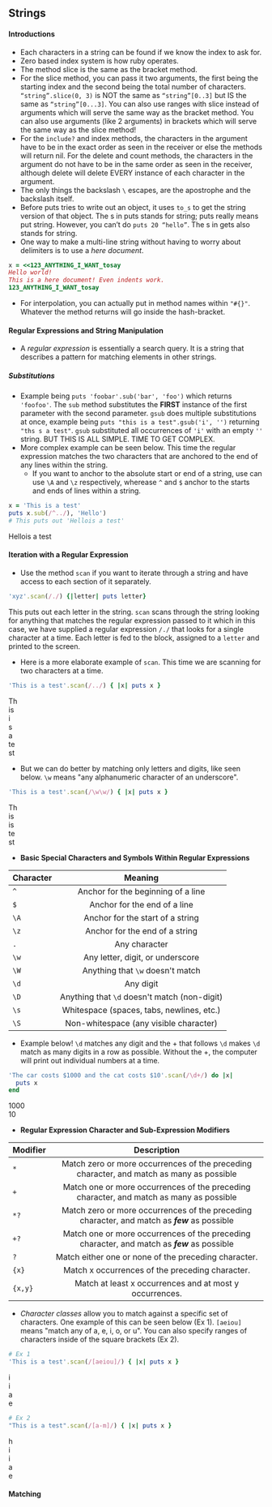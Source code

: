 ## Strings
#### Introductions
- Each characters in a string can be found if we know the index to ask for.
- Zero based index system is how ruby operates.
- The method slice is the same as the bracket method.
- For the slice method, you can pass it two arguments, the first being the starting index and the second being the total number of characters.
`“string”.slice(0, 3)` is NOT the same as `“string”[0..3]` but IS the same as `“string”[0...3]`. You can also use ranges with slice instead of arguments which will serve the same way as the bracket method. You can also use arguments (like 2 arguments) in brackets which will serve the same way as the slice method!
- For the `include?` and index methods, the characters in the argument have to be in the exact order as seen in the receiver or else the methods will return nil. For the delete and count methods, the characters in the argument do not have to be in the same order as seen in the receiver, although delete will delete EVERY instance of each character in the argument.
- The only things the backslash `\` escapes, are the apostrophe and the backslash itself.
- Before puts tries to write out an object, it uses `to_s` to get the string version of that object. The s in puts stands for string; puts really means put string. However, you can’t do `puts 20 “hello”`. The s in gets also stands for string.
- One way to make a multi-line string without having to worry about delimiters is to use a *here document*.
```ruby
x = <<123_ANYTHING_I_WANT_tosay
Hello world!
This is a here document! Even indents work.
123_ANYTHING_I_WANT_tosay
```

- For interpolation, you can actually put in method names within `"#{}"`. Whatever the method returns will go inside the hash-bracket.

#### Regular Expressions and String Manipulation
- A *regular expression* is essentially a search query. It is a string that describes a pattern for matching elements in other strings.

##### Substitutions
  - Example being `puts 'foobar'.sub('bar', 'foo')` which returns `'foofoo'`. The `sub` method substitutes the **FIRST** instance of the first parameter with the second parameter. `gsub` does multiple substitutions at once, example being `puts "this is a test".gsub('i', '')` returning `"ths s a test"`. `gsub` substituted all occurrences of `'i'` with an empty `''` string. BUT THIS IS ALL SIMPLE. TIME TO GET COMPLEX.
  - More complex example can be seen below. This time the regular expression matches the two characters that are anchored to the end of any lines within the string.
      - If you want to anchor to the absolute start or end of a string, use can use `\A` and `\z` respectively, wherease `^` and `$` anchor to the starts and ends of lines within a string.

  ```ruby
  x = 'This is a test'
  puts x.sub(/^../), 'Hello')
  # This puts out 'Hellois a test'
  ```
  Hellois a test

#### Iteration with a Regular Expression
  - Use the method `scan` if you want to iterate through a string and have access to each section of it separately.
  ```ruby
  'xyz'.scan(/./) {|letter| puts letter}
  ```
  This puts out each letter in the string. `scan` scans through the string looking for anything that matches the regular expression passed to it which in this case, we have supplied a regular expression `/./` that looks for a single character at a time. Each letter is fed to the block, assigned to a `letter` and printed to the screen.
  - Here is a more elaborate example of `scan`. This time we are scanning for two characters at a time.
  ```ruby
  'This is a test'.scan(/../) { |x| puts x }
  ```
  Th <br/>
  is <br/>
  i  <br/>
  s  <br/>
  a  <br/>
  te <br/>
  st <br/>

  - But we can do better by matching only letters and digits, like seen below. `\w` means "any alphanumeric character of an underscore".
  ```ruby
  'This is a test'.scan(/\w\w/) { |x| puts x }
  ```
  Th <br/>
  is <br/>
  is  <br/>
  te <br/>
  st <br/>

  - ****Basic Special Characters and Symbols Within Regular Expressions****


  | Character   | Meaning                                     |
  | ------------|:-------------------------------------------:|
  | `^`         | Anchor for the beginning of a line          |
  | `$`         | Anchor for the end of a line                |
  | `\A`        | Anchor for the start of a string            |
  | `\z`        | Anchor for the end of a string              |
  | `.`         | Any character                               |
  | `\w`        | Any letter, digit, or underscore            |
  | `\W`        | Anything that `\w` doesn't match            |
  | `\d`        | Any digit                                   |
  | `\D`        | Anything that `\d` doesn't match (non-digit)|
  | `\s`        | Whitespace (spaces, tabs, newlines, etc.)   |
  | `\S`        | Non-whitespace (any visible character)      |

  - Example below! `\d` matches any digit and the + that follows `\d` makes `\d` match as many digits in a row as possible. Without the +, the computer will print out individual numbers at a time.

  ```ruby
  'The car costs $1000 and the cat costs $10'.scan(/\d+/) do |x|
    puts x
  end
  ```
  1000 <br/>
  10 <br/>

  - ****Regular Expression Character and Sub-Expression Modifiers****


  | Modifier    | Description                                                                                  |
  | ------------|:--------------------------------------------------------------------------------------------:|
  | `*`         | Match zero or more occurrences of the preceding character, and match as many as possible     |
  | `+`         | Match one or more occurrences of the preceding character, and match as many as possible      |
  | `*?`        | Match zero or more occurrences of the preceding character, and match as ***few*** as possible|
  | `+?`        | Match one or more occurrences of the preceding character, and match as ***few*** as possible |
  | `?`         | Match either one or none of the preceding character.                                         |
  | `{x}`       | Match x occurrences of the preceding character.                                              |
  | `{x,y}`     | Match at least x occurrences and at most y occurrences.                                      |

  - *Character classes* allow you to match against a specific set of characters. One example of this can be seen below (Ex 1). `[aeiou]` means "match any of a, e, i, o, or u". You can also specify ranges of characters inside of the square brackets (Ex 2).
  ```ruby
  # Ex 1
  'This is a test'.scan(/[aeiou]/) { |x| puts x }
  ```
  i <br/>
  i <br/>
  a <br/>
  e <br/>

  ```ruby
  # Ex 2
  "This is a test".scan(/[a-m]/) { |x| puts x }
  ```
  h <br/>
  i <br/>
  i <br/>
  a <br/>
  e <br/>

#### Matching
